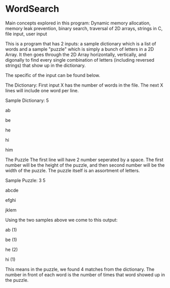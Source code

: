 # WordSearch

Main concepts explored in this program: Dynamic memory allocation, memory leak prevention, binary search, traversal of 2D arrays, strings in C, file input, user input

This is a program that has 2 inputs: a sample dictionary which is a list of words and a sample "puzzle" which is simply 
a bunch of letters in a 2D Array.  It then goes through the 2D Array horizontally, vertically, and digonally to find
every single combination of letters (including reversed strings) that show up in the dictionary.

The specific of the input can be found below.

The Dictionary:
First input X has the number of words in the file. The next X lines will include one word per line.

Sample Dictionary:
5

ab


be


he


hi


him

The Puzzle
The first line will have 2 number seperated by a space. The first number will be the height of the puzzle, and then second
number will be the width of the puzzle.  The puzzle itself is an assortment of letters. 

Sample Puzzle: 
3 5


abcde


efghi


jklem

Using the two samples above we come to this output:

ab (1)


be (1)


he (2)


hi (1)

This means in the puzzle, we found 4 matches from the dictionary. The number in front of each word is the number of times
that word showed up in the puzzle. 


